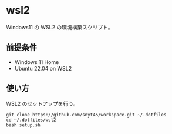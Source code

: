 # wsl2

Windows11 の WSL2 の環境構築スクリプト。

## 前提条件

- Windows 11 Home
- Ubuntu 22.04 on WSL2

## 使い方

WSL2 のセットアップを行う。

```
git clone https://github.com/snyt45/workspace.git ~/.dotfiles
cd ~/.dotfiles/wsl2
bash setup.sh
```
